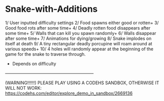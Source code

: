 # Snake-with-Additions
1/ User inputted difficulty settings
2/ Food spawns either good or rotten+
3/ Good food rots after some time+
4/ Deadly rotten food disappears after some time+
5/ Walls that can kill you spawn randomly+
6/ Walls disappear after some time+
7/ Animations for dying/growing
8/ Snake implodes on itself at death
9/ A tiny rectangular deadly porcupine will roam around at various speeds+
10/ 4 holes will randomly appear at the beginning of the game for the snake to traverse through.

+ Depends on difficulty

–––––––––––––––––––––––––––––––––––––––––

(WARNING!!!!!!) PLEASE PLAY USING A CODEHS SANDBOX, OTHERWISE IT WILL NOT WORK: https://codehs.com/editor/explore_demo_in_sandbox/2669136
